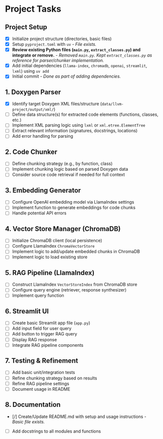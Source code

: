 # Project Tasks

## Project Setup
- [x] Initialize project structure (directories, basic files)
- [x] Setup `pyproject.toml` with `uv` - *File exists.*
- [x] **Review existing Python files (`main.py`, `extract_classes.py`) and integrate or remove.** - *Removed `main.py`. Kept `extract_classes.py` as reference for parser/chunker implementation.*
- [x] Add initial dependencies (`llama-index`, `chromadb`, `openai`, `streamlit`, `lxml`) using `uv add`
- [x] Initial commit - *Done as part of adding dependencies.*

## 1. Doxygen Parser
- [x] Identify target Doxygen XML files/structure (`data/llvm-project/output/xml/`)
- [ ] Define data structure(s) for extracted code elements (functions, classes, etc.)
- [ ] Implement XML parsing logic using `lxml` or `xml.etree.ElementTree`
- [ ] Extract relevant information (signatures, docstrings, locations)
- [ ] Add error handling for parsing

## 2. Code Chunker
- [ ] Define chunking strategy (e.g., by function, class)
- [ ] Implement chunking logic based on parsed Doxygen data
- [ ] Consider source code retrieval if needed for full context

## 3. Embedding Generator
- [ ] Configure OpenAI embedding model via LlamaIndex settings
- [ ] Implement function to generate embeddings for code chunks
- [ ] Handle potential API errors

## 4. Vector Store Manager (ChromaDB)
- [ ] Initialize ChromaDB client (local persistence)
- [ ] Configure LlamaIndex `ChromaVectorStore`
- [ ] Implement logic to add/update embedded chunks in ChromaDB
- [ ] Implement logic to load existing store

## 5. RAG Pipeline (LlamaIndex)
- [ ] Construct LlamaIndex `VectorStoreIndex` from ChromaDB store
- [ ] Configure query engine (retriever, response synthesizer)
- [ ] Implement query function

## 6. Streamlit UI
- [ ] Create basic Streamlit app file (`app.py`)
- [ ] Add input field for user query
- [ ] Add button to trigger RAG query
- [ ] Display RAG response
- [ ] Integrate RAG pipeline components

## 7. Testing & Refinement
- [ ] Add basic unit/integration tests
- [ ] Refine chunking strategy based on results
- [ ] Refine RAG pipeline settings
- [ ] Document usage in README

## 8. Documentation
- [/] Create/Update README.md with setup and usage instructions - *Basic file exists.*
- [ ] Add docstrings to all modules and functions 